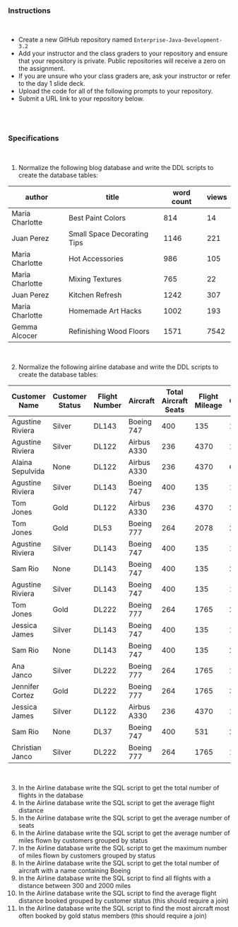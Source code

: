 

<br><br>

### Instructions

<br>

- Create a new GitHub repository named `Enterprise-Java-Development-3.2`
- Add your instructor and the class graders to your repository and ensure that your repository is private. Public repositories will receive a zero on the assignment.
- If you are unsure who your class graders are, ask your instructor or refer to the day 1 slide deck.
- Upload the code for all of the following prompts to your repository.
- Submit a URL link to your repository below.

<br><br>

### Specifications

<br>

1.  Normalize the following blog database and write the DDL scripts to create the database tables:

| author          | title                       | word count | views |
| --------------- | --------------------------- | ---------- | ----- |
| Maria Charlotte | Best Paint Colors           | 814        | 14    |
| Juan Perez      | Small Space Decorating Tips | 1146       | 221   |
| Maria Charlotte | Hot Accessories             | 986        | 105   |
| Maria Charlotte | Mixing Textures             | 765        | 22    |
| Juan Perez      | Kitchen Refresh             | 1242       | 307   |
| Maria Charlotte | Homemade Art Hacks          | 1002       | 193   |
| Gemma Alcocer   | Refinishing Wood Floors     | 1571       | 7542  |

<br>

2.  Normalize the following airline database and write the DDL scripts to create the database tables:

| Customer Name    | Customer Status | Flight Number | Aircraft    | Total Aircraft Seats | Flight Mileage | Total Customer Mileage |
| ---------------- | --------------- | ------------- | ----------- | -------------------- | -------------- | ---------------------- |
| Agustine Riviera | Silver          | DL143         | Boeing 747  | 400                  | 135            | 115235                 |
| Agustine Riviera | Silver          | DL122         | Airbus A330 | 236                  | 4370           | 115235                 |
| Alaina Sepulvida | None            | DL122         | Airbus A330 | 236                  | 4370           | 6008                   |
| Agustine Riviera | Silver          | DL143         | Boeing 747  | 400                  | 135            | 115235                 |
| Tom Jones        | Gold            | DL122         | Airbus A330 | 236                  | 4370           | 205767                 |
| Tom Jones        | Gold            | DL53          | Boeing 777  | 264                  | 2078           | 205767                 |
| Agustine Riviera | Silver          | DL143         | Boeing 747  | 400                  | 135            | 115235                 |
| Sam Rio          | None            | DL143         | Boeing 747  | 400                  | 135            | 2653                   |
| Agustine Riviera | Silver          | DL143         | Boeing 747  | 400                  | 135            | 115235                 |
| Tom Jones        | Gold            | DL222         | Boeing 777  | 264                  | 1765           | 205767                 |
| Jessica James    | Silver          | DL143         | Boeing 747  | 400                  | 135            | 127656                 |
| Sam Rio          | None            | DL143         | Boeing 747  | 400                  | 135            | 2653                   |
| Ana Janco        | Silver          | DL222         | Boeing 777  | 264                  | 1765           | 136773                 |
| Jennifer Cortez  | Gold            | DL222         | Boeing 777  | 264                  | 1765           | 300582                 |
| Jessica James    | Silver          | DL122         | Airbus A330 | 236                  | 4370           | 127656                 |
| Sam Rio          | None            | DL37          | Boeing 747  | 400                  | 531            | 2653                   |
| Christian Janco  | Silver          | DL222         | Boeing 777  | 264                  | 1765           | 14642                  |

<br>

3. In the Airline database write the SQL script to get the total number of flights in the database
4. In the Airline database write the SQL script to get the average flight distance
5. In the Airline database write the SQL script to get the average number of seats
6. In the Airline database write the SQL script to get the average number of miles flown by customers grouped by status
7. In the Airline database write the SQL script to get the maximum number of miles flown by customers grouped by status
8. In the Airline database write the SQL script to get the total number of aircraft with a name containing Boeing
9. In the Airline database write the SQL script to find all flights with a distance between 300 and 2000 miles
10. In the Airline database write the SQL script to find the average flight distance booked grouped by customer status (this should require a join)
11. In the Airline database write the SQL script to find the most aircraft most often booked by gold status members (this should require a join)
